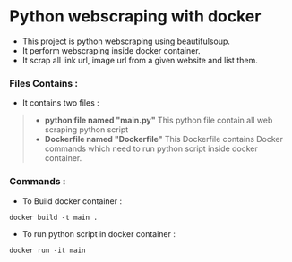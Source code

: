 # Python webscraping with docker
- This project is python webscraping using beautifulsoup.
- It perform webscraping inside docker container.
- It scrap all link url, image url from a given website and list them.

### Files Contains :
- It contains two files :
> - **python file named "main.py"**
> This python file contain all web scraping python script
> - **Dockerfile named "Dockerfile"**
> This Dockerfile contains Docker commands which need to run python script inside docker container.

### Commands :
-  To Build docker container :
```
docker build -t main .
```
- To run python script in docker container :
```
docker run -it main
```



